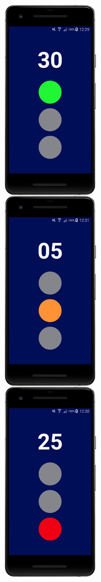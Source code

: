 <div align="center">
    <img src="/screenshots/img001.png" width="300px"</img> 
    <img src="/screenshots/img002.png" width="300px"</img> 
</div>
<div align="center">
    <img src="/screenshots/img003.png" width="300px"</img> 
</div>
